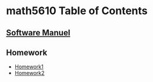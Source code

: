 # math5610 Table of Contents

## [Software Manuel](software_manual/softwaremanual)

## Homework
- [Homework1](homework1/homework1_solutions)
- [Homework2](homework2/homework2_solutions)
